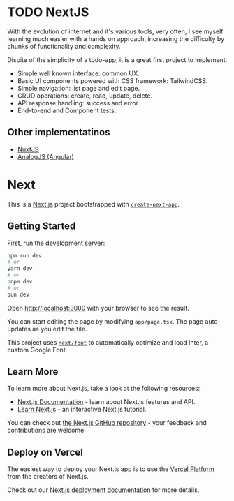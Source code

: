# TODO NextJS

With the evolution of internet and it's various tools, very often, I see myself learning much easier with a hands on approach, increasing the difficulty by chunks of functionality and complexity.

Dispite of the simplicity of a todo-app, it is a great first project to implement:

- Simple well known interface: common UX.
- Basic UI components powered with CSS framework: TailwindCSS.
- Simple navigation: list page and edit page.
- CRUD operations: create, read, update, delete.
- API response handling: success and error.
- End-to-end and Component tests.

## Other implementatinos

- [NuxtJS](https://github.com/elvisvidal/todo-nuxtjs)
- [AnalogJS (Angular)](https://github.com/elvisvidal/todo-analogjs)

# Next

This is a [Next.js](https://nextjs.org/) project bootstrapped with [`create-next-app`](https://github.com/vercel/next.js/tree/canary/packages/create-next-app).

## Getting Started

First, run the development server:

```bash
npm run dev
# or
yarn dev
# or
pnpm dev
# or
bun dev
```

Open [http://localhost:3000](http://localhost:3000) with your browser to see the result.

You can start editing the page by modifying `app/page.tsx`. The page auto-updates as you edit the file.

This project uses [`next/font`](https://nextjs.org/docs/basic-features/font-optimization) to automatically optimize and load Inter, a custom Google Font.

## Learn More

To learn more about Next.js, take a look at the following resources:

- [Next.js Documentation](https://nextjs.org/docs) - learn about Next.js features and API.
- [Learn Next.js](https://nextjs.org/learn) - an interactive Next.js tutorial.

You can check out [the Next.js GitHub repository](https://github.com/vercel/next.js/) - your feedback and contributions are welcome!

## Deploy on Vercel

The easiest way to deploy your Next.js app is to use the [Vercel Platform](https://vercel.com/new?utm_medium=default-template&filter=next.js&utm_source=create-next-app&utm_campaign=create-next-app-readme) from the creators of Next.js.

Check out our [Next.js deployment documentation](https://nextjs.org/docs/deployment) for more details.
